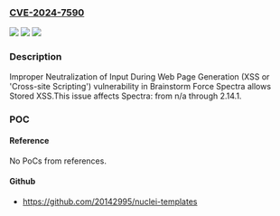 ### [CVE-2024-7590](https://cve.mitre.org/cgi-bin/cvename.cgi?name=CVE-2024-7590)
![](https://img.shields.io/static/v1?label=Product&message=Spectra&color=blue)
![](https://img.shields.io/static/v1?label=Version&message=n%2Fa&color=blue)
![](https://img.shields.io/static/v1?label=Vulnerability&message=CWE-79%20Improper%20Neutralization%20of%20Input%20During%20Web%20Page%20Generation%20(XSS%20or%20'Cross-site%20Scripting')&color=brighgreen)

### Description

Improper Neutralization of Input During Web Page Generation (XSS or 'Cross-site Scripting') vulnerability in Brainstorm Force Spectra allows Stored XSS.This issue affects Spectra: from n/a through 2.14.1.

### POC

#### Reference
No PoCs from references.

#### Github
- https://github.com/20142995/nuclei-templates

